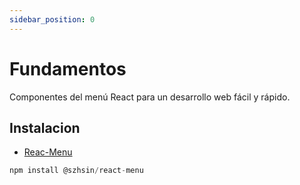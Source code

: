 ```yaml
---
sidebar_position: 0
---
```


# Fundamentos

Componentes del menú React para un desarrollo web fácil y rápido.

## Instalacion 

- [Reac-Menu](https://szhsin.github.io/react-menu/)

```jsx
npm install @szhsin/react-menu
```